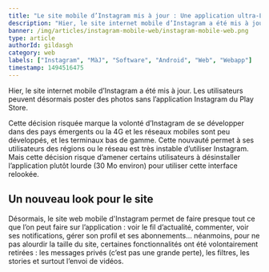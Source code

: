```yaml
---
title: "Le site mobile d’Instagram mis à jour : Une application ultra-Lite"
description: "Hier, le site internet mobile d’Instagram a été mis à jour. Les utilisateurs peuvent désormais poster des photos sans l’application Instagram du Play Store et utiliser ce site comme application android"
banner: /img/articles/instagram-mobile-web/instagram-mobile-web.png
type: article
authorId: gildasgh
category: web
labels: ["Instagram", "MàJ", "Software", "Android", "Web", "Webapp"]
timestamp: 1494516475
---
```


Hier, le site internet mobile d’Instagram a été mis à jour. Les utilisateurs peuvent désormais poster des photos sans l’application Instagram du Play Store.

  Cette décision risquée marque la volonté d’Instagram de se développer dans des pays émergents ou la 4G et les réseaux mobiles sont peu développés, et les terminaux bas de gamme. Cette nouvauté permet à ses utilisateurs des régions ou le réseau est très instable d’utiliser Instagram. Mais cette décision risque d’amener certains utilisateurs à désinstaller l’application plutôt lourde (30 Mo environ) pour utiliser cette interface relookée.

  Un nouveau look pour le site
----------------------------

 Désormais, le site web mobile d'Instagram permet de faire presque tout ce que l’on peut faire sur l’application : voir le fil d’actualité, commenter, voir ses notifications, gérer son profil et ses abonnements… néanmoins, pour ne pas alourdir la taille du site, certaines fonctionnalités ont été volontairement retirées : les messages privés (c’est pas une grande perte), les filtres, les stories et surtout l’envoi de vidéos.

